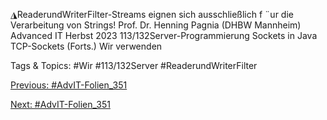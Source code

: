 ◮ReaderundWriterFilter-Streams eignen sich ausschließlich f ¨ur die
Verarbeitung von Strings!
Prof. Dr. Henning Pagnia (DHBW Mannheim) Advanced IT Herbst 2023 113/132Server-Programmierung Sockets in Java
TCP-Sockets (Forts.)
Wir verwenden

   Tags & Topics:
   #Wir
   #113/132Server
   #ReaderundWriterFilter

[Previous: #AdvIT-Folien_351](AdvIT-Folien_351.md)

[Next: #AdvIT-Folien_351](AdvIT-Folien_351.md)